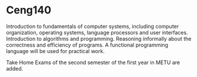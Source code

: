 # Ceng140

Introduction to fundamentals of computer systems, including computer organization, operating systems, language processors and user interfaces. Introduction to algorithms and programming. Reasoning informally about the correctness and efficiency of programs. A functional programming language will be used for practical work.  

Take Home Exams of the second semester of the first year in METU are added.
